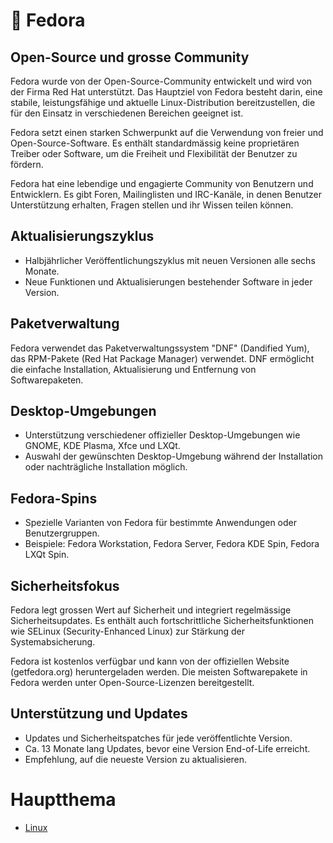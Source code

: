 # 🎩 Fedora


## Open-Source und grosse Community

Fedora wurde von der Open-Source-Community entwickelt und wird von der Firma Red Hat unterstützt. Das Hauptziel von Fedora besteht darin, eine stabile, leistungsfähige und aktuelle Linux-Distribution bereitzustellen, die für den Einsatz in verschiedenen Bereichen geeignet ist.

Fedora setzt einen starken Schwerpunkt auf die Verwendung von freier und Open-Source-Software. Es enthält standardmässig keine proprietären Treiber oder Software, um die Freiheit und Flexibilität der Benutzer zu fördern.

Fedora hat eine lebendige und engagierte Community von Benutzern und Entwicklern. Es gibt Foren, Mailinglisten und IRC-Kanäle, in denen Benutzer Unterstützung erhalten, Fragen stellen und ihr Wissen teilen können.

## Aktualisierungszyklus

* Halbjährlicher Veröffentlichungszyklus mit neuen Versionen alle sechs Monate.
* Neue Funktionen und Aktualisierungen bestehender Software in jeder Version.

## Paketverwaltung

Fedora verwendet das Paketverwaltungssystem "DNF" (Dandified Yum), das RPM-Pakete (Red Hat Package Manager) verwendet. DNF ermöglicht die einfache Installation, Aktualisierung und Entfernung von Softwarepaketen.

## Desktop-Umgebungen

* Unterstützung verschiedener offizieller Desktop-Umgebungen wie GNOME, KDE Plasma, Xfce und LXQt.
* Auswahl der gewünschten Desktop-Umgebung während der Installation oder nachträgliche Installation möglich.

## Fedora-Spins

* Spezielle Varianten von Fedora für bestimmte Anwendungen oder Benutzergruppen.
* Beispiele: Fedora Workstation, Fedora Server, Fedora KDE Spin, Fedora LXQt Spin.

## Sicherheitsfokus

Fedora legt grossen Wert auf Sicherheit und integriert regelmässige Sicherheitsupdates. Es enthält auch fortschrittliche Sicherheitsfunktionen wie SELinux (Security-Enhanced Linux) zur Stärkung der Systemabsicherung.

Fedora ist kostenlos verfügbar und kann von der offiziellen Website (getfedora.org) heruntergeladen werden. Die meisten Softwarepakete in Fedora werden unter Open-Source-Lizenzen bereitgestellt.

## Unterstützung und Updates

* Updates und Sicherheitspatches für jede veröffentlichte Version.
* Ca. 13 Monate lang Updates, bevor eine Version End-of-Life erreicht.
* Empfehlung, auf die neueste Version zu aktualisieren.

# Hauptthema
* [Linux]()